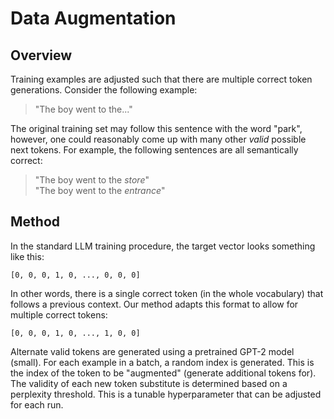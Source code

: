 # Data Augmentation

## Overview

Training examples are adjusted such that there are multiple correct token generations. Consider the following example:

> "The boy went to the..."

The original training set may follow this sentence with the word "park", however, one could reasonably come up with many other *valid* possible next tokens. For example, the following sentences are all semantically correct:

> "The boy went to the *store*"  
> "The boy went to the *entrance*"

## Method

In the standard LLM training procedure, the target vector looks something like this:

`[0, 0, 0, 1, 0, ..., 0, 0, 0]`

In other words, there is a single correct token (in the whole vocabulary) that follows a previous context. Our method adapts this format to allow for multiple correct tokens:

`[0, 0, 0, 1, 0, ..., 1, 0, 0]`

Alternate valid tokens are generated using a pretrained GPT-2 model (small). For each example in a batch, a random index is generated. This is the index of the token to be "augmented" (generate additional tokens for). The validity of each new token substitute is determined based on a perplexity threshold. This is a tunable hyperparameter that can be adjusted for each run.